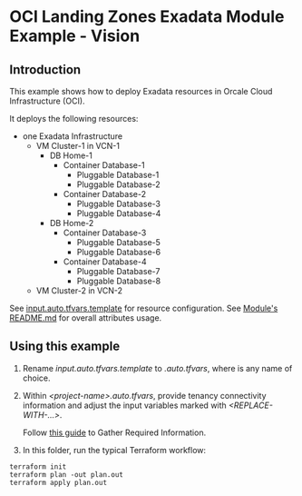 # OCI Landing Zones Exadata Module Example - Vision

## Introduction
This example shows how to deploy Exadata resources in Orcale Cloud Infrastructure (OCI).

It deploys the following resources:
- one Exadata Infrastructure
  - VM Cluster-1 in VCN-1
    - DB Home-1 
      - Container Database-1
        - Pluggable Database-1
        - Pluggable Database-2
      - Container Database-2
        - Pluggable Database-3
        - Pluggable Database-4
    - DB Home-2
      - Container Database-3
        - Pluggable Database-5
        - Pluggable Database-6
      - Container Database-4
        - Pluggable Database-7
        - Pluggable Database-8
  - VM Cluster-2 in VCN-2

See [input.auto.tfvars.template](./input.auto.tfvars) for resource configuration. 
See [Module's README.md](../../README.md) for overall attributes usage.

## Using this example
1. Rename *input.auto.tfvars.template* to *<project-name>.auto.tfvars*, where *<project-name>* is any name of choice. 
2. Within *\<project-name\>.auto.tfvars*, provide tenancy connectivity information and adjust the input variables marked with *<REPLACE-WITH-...>*.

   Follow [this guide](https://docs.oracle.com/en-us/iaas/Content/dev/terraform/tutorials/tf-provider.htm#prepare) to Gather Required Information.

3. In this folder, run the typical Terraform workflow:
```
terraform init
terraform plan -out plan.out
terraform apply plan.out
```